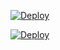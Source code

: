 [![Deploy](https://github.com/ingvillajimenez/cf-github-actions-mejores-practicas/actions/workflows/deploy.yml/badge.svg)](https://github.com/ingvillajimenez/cf-github-actions-mejores-practicas/actions/workflows/deploy.yml)

[![Deploy](https://github.com/ingvillajimenez/cf-github-actions-mejores-practicas/actions/workflows/deploy.yml/badge.svg?event=fork)](https://github.com/ingvillajimenez/cf-github-actions-mejores-practicas/actions/workflows/deploy.yml)
